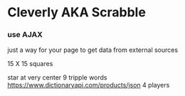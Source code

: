 # Cleverly AKA Scrabble

### use AJAX

just a way for your page to get data from external sources

15 X 15 squares

star at very center
9 tripple words
https://www.dictionaryapi.com/products/json
4 players
